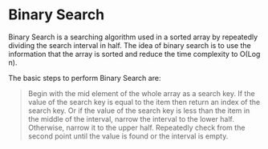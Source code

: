 # Binary Search

Binary Search is a searching algorithm used in a sorted array by repeatedly
dividing the search interval in half. The idea of binary search is to use the
information that the array is sorted and reduce the time complexity to O(Log n).

The basic steps to perform Binary Search are:

>Begin with the mid element of the whole array as a search key.
>If the value of the search key is equal to the item then return an index of the search key.
>Or if the value of the search key is less than the item in the middle of the interval, narrow the interval to the lower half.
>Otherwise, narrow it to the upper half.
>Repeatedly check from the second point until the value is found or the interval is empty.
